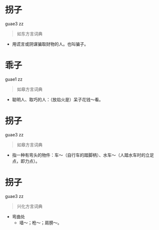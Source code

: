 # 拐子
guae3 zz
> 如东方言词典
- 用谎言或阴谋骗取财物的人。也叫骗子。

# 乖子
guae1 zz
> 如皋方言词典
- 聪明人、取巧的人：（放焰火是）呆子花钱～看。

# 拐子
guae3 zz
> 如皋方言词典
- 指一种有弯头的物件：车～（自行车的踏脚柄）、水车～（人踏水车时的立足点，即力点）。

# 拐子
guae3 zz
> 兴化方言词典
- 弯曲处
  - 墙～；枪～；肩膀～。
